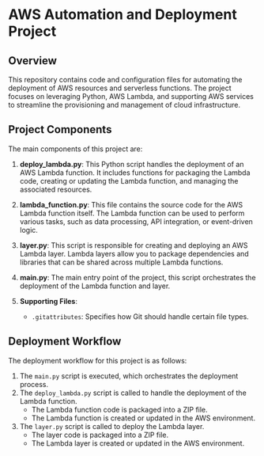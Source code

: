 # AWS Automation and Deployment Project

## Overview
This repository contains code and configuration files for automating the deployment of AWS resources and serverless functions. The project focuses on leveraging Python, AWS Lambda, and supporting AWS services to streamline the provisioning and management of cloud infrastructure.

## Project Components
The main components of this project are:

1. **deploy_lambda.py**: This Python script handles the deployment of an AWS Lambda function. It includes functions for packaging the Lambda code, creating or updating the Lambda function, and managing the associated resources.

2. **lambda_function.py**: This file contains the source code for the AWS Lambda function itself. The Lambda function can be used to perform various tasks, such as data processing, API integration, or event-driven logic.

3. **layer.py**: This script is responsible for creating and deploying an AWS Lambda layer. Lambda layers allow you to package dependencies and libraries that can be shared across multiple Lambda functions.

4. **main.py**: The main entry point of the project, this script orchestrates the deployment of the Lambda function and layer.

5. **Supporting Files**:
   - `.gitattributes`: Specifies how Git should handle certain file types.

## Deployment Workflow
The deployment workflow for this project is as follows:

1. The `main.py` script is executed, which orchestrates the deployment process.
2. The `deploy_lambda.py` script is called to handle the deployment of the Lambda function.
   - The Lambda function code is packaged into a ZIP file.
   - The Lambda function is created or updated in the AWS environment.
3. The `layer.py` script is called to deploy the Lambda layer.
   - The layer code is packaged into a ZIP file.
   - The Lambda layer is created or updated in the AWS environment.
